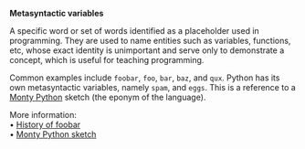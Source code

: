 **Metasyntactic variables**

A specific word or set of words identified as a placeholder used in programming. They are used to name entities such as variables, functions, etc, whose exact identity is unimportant and serve only to demonstrate a concept, which is useful for teaching programming.

Common examples include `foobar`, `foo`, `bar`, `baz`, and `qux`.
Python has its own metasyntactic variables, namely `spam`, and `eggs`. This is a reference to a [Monty Python](https://en.wikipedia.org/wiki/Monty_Python) sketch (the eponym of the language).

More information:  
• [History of foobar](https://en.wikipedia.org/wiki/Foobar)  
• [Monty Python sketch](https://en.wikipedia.org/wiki/Spam_(Monty_Python))
  
